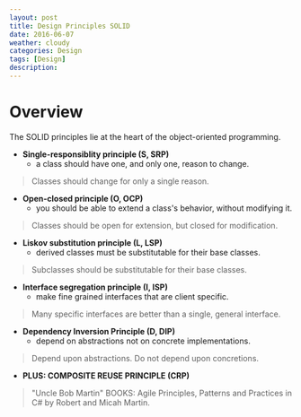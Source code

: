 ```yaml
---
layout: post
title: Design Principles SOLID
date: 2016-06-07
weather: cloudy
categories: Design 
tags: [Design]
description: 
---
```


# Overview

The SOLID principles lie at the heart of the object-oriented programming.

- **Single-responsiblity principle (S, SRP)**
	- a class should have one, and only one, reason to change.

> Classes should change for only a single reason.

- **Open-closed principle (O, OCP)**
	-  you should be able to extend a class's behavior, without modifying it.

> Classes should be open for extension, but closed for modification.	

- **Liskov substitution principle (L, LSP)**
	- derived classes must be substitutable for their base classes.

> Subclasses should be substitutable for their base classes.

- **Interface segregation principle (I, ISP)**
	- make fine grained interfaces that are client specific.

> Many specific interfaces are better than a single, general interface.

- **Dependency Inversion Principle (D, DIP)**
	- depend on abstractions not on concrete implementations.

> Depend upon abstractions. Do not depend upon concretions.

- **PLUS: COMPOSITE REUSE PRINCIPLE (CRP)**


>"Uncle Bob Martin" BOOKS: Agile Principles, Patterns and Practices in C# by Robert and Micah Martin.
